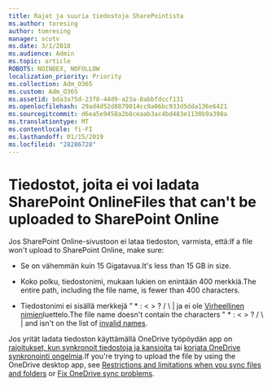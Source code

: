 ```yaml
---
title: Rajat ja suuria tiedostoja SharePointista
ms.author: toresing
author: tomresing
manager: scotv
ms.date: 3/1/2018
ms.audience: Admin
ms.topic: article
ROBOTS: NOINDEX, NOFOLLOW
localization_priority: Priority
ms.collection: Adm_O365
ms.custom: Adm_O365
ms.assetid: bda3a75d-23f8-44d9-a23a-0abbfdccf131
ms.openlocfilehash: 29ad4d52d8879014cc9a06bc933d5dda136e6421
ms.sourcegitcommit: d6ea5e9458a2b8ceaab3ac4bd483e1130b9a398a
ms.translationtype: MT
ms.contentlocale: fi-FI
ms.lasthandoff: 01/15/2019
ms.locfileid: "28286728"
---
```

# <a name="files-that-cant-be-uploaded-to-sharepoint-online"></a><span data-ttu-id="27705-102">Tiedostot, joita ei voi ladata SharePoint Online</span><span class="sxs-lookup"><span data-stu-id="27705-102">Files that can't be uploaded to SharePoint Online</span></span>

<span data-ttu-id="27705-103">Jos SharePoint Online-sivustoon ei lataa tiedoston, varmista, että:</span><span class="sxs-lookup"><span data-stu-id="27705-103">If a file won't upload to SharePoint Online, make sure:</span></span>
  
- <span data-ttu-id="27705-104">Se on vähemmän kuin 15 Gigatavua.</span><span class="sxs-lookup"><span data-stu-id="27705-104">It's less than 15 GB in size.</span></span>
    
- <span data-ttu-id="27705-105">Koko polku, tiedostonimi, mukaan lukien on enintään 400 merkkiä.</span><span class="sxs-lookup"><span data-stu-id="27705-105">The entire path, including the file name, is fewer than 400 characters.</span></span>
    
- <span data-ttu-id="27705-p101">Tiedostonimi ei sisällä merkkejä ” \* : \< \> ? / \ | ja ei ole [Virheellinen nimien](https://go.microsoft.com/fwlink/?linkid=866430)luettelo.</span><span class="sxs-lookup"><span data-stu-id="27705-p101">The file name doesn't contain the characters " \* : \< \> ? / \ | and isn't on the list of [invalid names](https://go.microsoft.com/fwlink/?linkid=866430).</span></span>
    
<span data-ttu-id="27705-108">Jos yrität ladata tiedoston käyttämällä OneDrive työpöydän app on [rajoitukset, kun synkronoit tiedostoja ja kansioita](http://go.microsoft.com/fwlink/p/?LinkID=717734) tai [korjata OneDrive synkronointi ongelmia](https://go.microsoft.com/fwlink/?linkid=866431).</span><span class="sxs-lookup"><span data-stu-id="27705-108">If you're trying to upload the file by using the OneDrive desktop app, see [Restrictions and limitations when you sync files and folders](http://go.microsoft.com/fwlink/p/?LinkID=717734) or [Fix OneDrive sync problems](https://go.microsoft.com/fwlink/?linkid=866431).</span></span>
  

